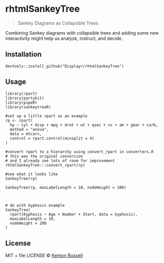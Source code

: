 rhtmlSankeyTree
==========

> Sankey Diagrams as Collapsible Trees

Combining Sankey diagrams with collapsible trees and adding some new
interactivity might help us analyze, instruct, and decide.

Installation
------------

    devtools::install_github("Displayr/rhtmlSankeyTree")

Usage
-----

    library(rpart)
    library(partykit)
    library(pipeR)
    library(sankeytreeR)

    #set up a little rpart as an example
    rp <- rpart(
      hp ~ cyl + disp + mpg + drat + wt + qsec + vs + am + gear + carb,
      method = "anova",
      data = mtcars,
      control = rpart.control(minsplit = 4)
    )

    #convert rpart to a hierarchy using convert_rpart in converters.R
    # this was the original conversion
    # and I already see lots of room for improvement
    rhtmlSankeyTree:::convert_rpart(rp)

    #see what it looks like
    SankeyTree(rp)

    SankeyTree(rp, maxLabelLength = 10, nodeHeight = 100)



    # do with kyphosis example
    SankeyTree(
      rpart(Kyphosis ~ Age + Number + Start, data = kyphosis),
      maxLabelLength = 10,
      nodeHeight = 200
    )

License
-------

MIT + file LICENSE © [Kenton Russell](https://github.com/)
